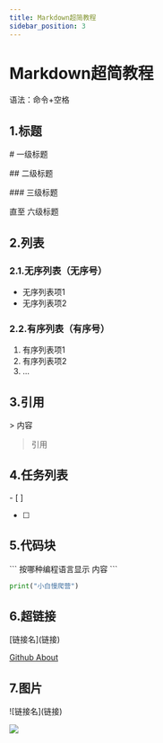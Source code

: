 ```yaml
---
title: Markdown超简教程
sidebar_position: 3
---
```


# Markdown超简教程

语法：命令+空格

## 1.标题

\# 一级标题

\## 二级标题

\### 三级标题

直至 六级标题


## 2.列表

### 2.1.无序列表（无序号）

- 无序列表项1
- 无序列表项2

### 2.2.有序列表（有序号）

1. 有序列表项1
2. 有序列表项2
3. ...

## 3.引用

\> 内容

> 引用

## 4.任务列表

\- [ ] 

- [ ] 

## 5.代码块

\``` 按哪种编程语言显示
内容
\```

``` python
print("小白慢爬营")
```

## 6.超链接

\[链接名](链接)

[Github About](https://github.com/about)


## 7.图片
\!\[链接名](链接)

![](https://github.githubassets.com/images/modules/site/about/octocats.webp)